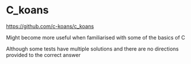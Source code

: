 # C_koans
https://github.com/c-koans/c_koans

Might become more useful when familiarised with some of the basics of C

Although some tests have multiple solutions and there are no directions provided to the correct answer
